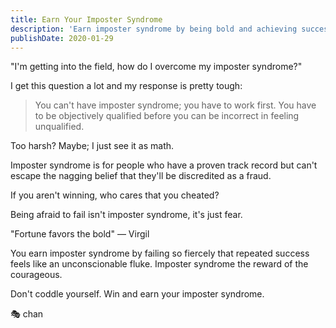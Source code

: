 ```yaml
---
title: Earn Your Imposter Syndrome
description: 'Earn imposter syndrome by being bold and achieving success. Transform your fear into courage and let your achievements prove your worth.'
publishDate: 2020-01-29
---
```


"I'm getting into the field, how do I overcome my imposter syndrome?"

I get this question a lot and my response is pretty tough:

> You can't have imposter syndrome; you have to work first.
> You have to be objectively qualified before you can be incorrect in feeling unqualified.

Too harsh?
Maybe; I just see it as math.

Imposter syndrome is for people who have a proven track record but can't escape the nagging belief that they'll be discredited as a fraud.

If you aren't winning, who cares that you cheated?

Being afraid to fail isn't imposter syndrome, it's just fear.

"Fortune favors the bold" — Virgil

You earn imposter syndrome by failing so fiercely that repeated success feels like an unconscionable fluke.
Imposter syndrome the reward of the courageous.

Don't coddle yourself.
Win and earn your imposter syndrome.

🎭 chan
